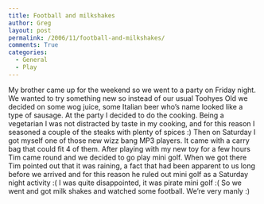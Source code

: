 ```yaml
---
title: Football and milkshakes
author: Greg
layout: post
permalink: /2006/11/football-and-milkshakes/
comments: True
categories:
  - General
  - Play
---
```

My brother came up for the weekend so we went to a party on Friday night. We wanted to try something new so instead of our usual Toohyes Old we decided on some wog juice, some Italian beer who’s name looked like a type of sausage. At the party I decided to do the cooking. Being a vegetarian I was not distracted by taste in my cooking, and for this reason I seasoned a couple of the steaks with plenty of spices :) Then on Saturday I got myself one of those new wizz bang MP3 players. It came with a carry bag that could fit 4 of them. After playing with my new toy for a few hours Tim came round and we decided to go play mini golf. When we got there Tim pointed out that it was raining, a fact that had been apparent to us long before we arrived and for this reason he ruled out mini golf as a Saturday night activity :( I was quite disappointed, it was pirate mini golf :( So we went and got milk shakes and watched some football. We’re very manly :)